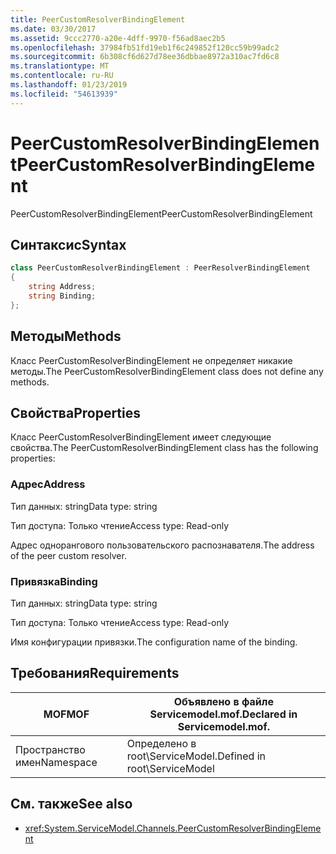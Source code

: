 ```yaml
---
title: PeerCustomResolverBindingElement
ms.date: 03/30/2017
ms.assetid: 9ccc2770-a20e-4dff-9970-f56ad8aec2b5
ms.openlocfilehash: 37984fb51fd19eb1f6c249852f120cc59b99adc2
ms.sourcegitcommit: 6b308cf6d627d78ee36dbbae8972a310ac7fd6c8
ms.translationtype: MT
ms.contentlocale: ru-RU
ms.lasthandoff: 01/23/2019
ms.locfileid: "54613939"
---
```

# <a name="peercustomresolverbindingelement"></a><span data-ttu-id="e9383-102">PeerCustomResolverBindingElement</span><span class="sxs-lookup"><span data-stu-id="e9383-102">PeerCustomResolverBindingElement</span></span>
<span data-ttu-id="e9383-103">PeerCustomResolverBindingElement</span><span class="sxs-lookup"><span data-stu-id="e9383-103">PeerCustomResolverBindingElement</span></span>  
  
## <a name="syntax"></a><span data-ttu-id="e9383-104">Синтаксис</span><span class="sxs-lookup"><span data-stu-id="e9383-104">Syntax</span></span>  
```csharp
class PeerCustomResolverBindingElement : PeerResolverBindingElement
{  
    string Address;
    string Binding;
};
```  
  
## <a name="methods"></a><span data-ttu-id="e9383-105">Методы</span><span class="sxs-lookup"><span data-stu-id="e9383-105">Methods</span></span>  
 <span data-ttu-id="e9383-106">Класс PeerCustomResolverBindingElement не определяет никакие методы.</span><span class="sxs-lookup"><span data-stu-id="e9383-106">The PeerCustomResolverBindingElement class does not define any methods.</span></span>  
  
## <a name="properties"></a><span data-ttu-id="e9383-107">Свойства</span><span class="sxs-lookup"><span data-stu-id="e9383-107">Properties</span></span>  
 <span data-ttu-id="e9383-108">Класс PeerCustomResolverBindingElement имеет следующие свойства.</span><span class="sxs-lookup"><span data-stu-id="e9383-108">The PeerCustomResolverBindingElement class has the following properties:</span></span>  
  
### <a name="address"></a><span data-ttu-id="e9383-109">Адрес</span><span class="sxs-lookup"><span data-stu-id="e9383-109">Address</span></span>  
 <span data-ttu-id="e9383-110">Тип данных: string</span><span class="sxs-lookup"><span data-stu-id="e9383-110">Data type: string</span></span>  
  
 <span data-ttu-id="e9383-111">Тип доступа: Только чтение</span><span class="sxs-lookup"><span data-stu-id="e9383-111">Access type: Read-only</span></span>  
  
 <span data-ttu-id="e9383-112">Адрес однорангового пользовательского распознавателя.</span><span class="sxs-lookup"><span data-stu-id="e9383-112">The address of the peer custom resolver.</span></span>  
  
### <a name="binding"></a><span data-ttu-id="e9383-113">Привязка</span><span class="sxs-lookup"><span data-stu-id="e9383-113">Binding</span></span>  
 <span data-ttu-id="e9383-114">Тип данных: string</span><span class="sxs-lookup"><span data-stu-id="e9383-114">Data type: string</span></span>  
  
 <span data-ttu-id="e9383-115">Тип доступа: Только чтение</span><span class="sxs-lookup"><span data-stu-id="e9383-115">Access type: Read-only</span></span>  
  
 <span data-ttu-id="e9383-116">Имя конфигурации привязки.</span><span class="sxs-lookup"><span data-stu-id="e9383-116">The configuration name of the binding.</span></span>  
  
## <a name="requirements"></a><span data-ttu-id="e9383-117">Требования</span><span class="sxs-lookup"><span data-stu-id="e9383-117">Requirements</span></span>  
  
|<span data-ttu-id="e9383-118">MOF</span><span class="sxs-lookup"><span data-stu-id="e9383-118">MOF</span></span>|<span data-ttu-id="e9383-119">Объявлено в файле Servicemodel.mof.</span><span class="sxs-lookup"><span data-stu-id="e9383-119">Declared in Servicemodel.mof.</span></span>|  
|---------|-----------------------------------|  
|<span data-ttu-id="e9383-120">Пространство имен</span><span class="sxs-lookup"><span data-stu-id="e9383-120">Namespace</span></span>|<span data-ttu-id="e9383-121">Определено в root\ServiceModel.</span><span class="sxs-lookup"><span data-stu-id="e9383-121">Defined in root\ServiceModel</span></span>|  
  
## <a name="see-also"></a><span data-ttu-id="e9383-122">См. также</span><span class="sxs-lookup"><span data-stu-id="e9383-122">See also</span></span>
- <xref:System.ServiceModel.Channels.PeerCustomResolverBindingElement>
